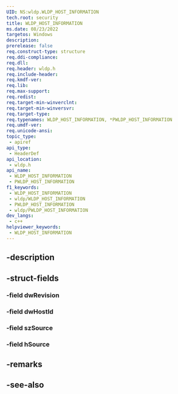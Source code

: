 ```yaml
---
UID: NS:wldp.WLDP_HOST_INFORMATION
tech.root: security
title: WLDP_HOST_INFORMATION
ms.date: 08/23/2022
targetos: Windows
description: 
prerelease: false
req.construct-type: structure
req.ddi-compliance: 
req.dll: 
req.header: wldp.h
req.include-header: 
req.kmdf-ver: 
req.lib: 
req.max-support: 
req.redist: 
req.target-min-winverclnt: 
req.target-min-winversvr: 
req.target-type: 
req.typenames: WLDP_HOST_INFORMATION, *PWLDP_HOST_INFORMATION
req.umdf-ver: 
req.unicode-ansi: 
topic_type:
 - apiref
api_type:
 - HeaderDef
api_location:
 - wldp.h
api_name:
 - WLDP_HOST_INFORMATION
 - PWLDP_HOST_INFORMATION
f1_keywords:
 - WLDP_HOST_INFORMATION
 - wldp/WLDP_HOST_INFORMATION
 - PWLDP_HOST_INFORMATION
 - wldp/PWLDP_HOST_INFORMATION
dev_langs:
 - c++
helpviewer_keywords:
 - WLDP_HOST_INFORMATION
---
```


## -description

## -struct-fields

### -field dwRevision

### -field dwHostId

### -field szSource

### -field hSource

## -remarks

## -see-also

